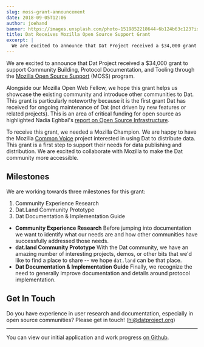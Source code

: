 ```yaml
---
slug: moss-grant-announcement
date: 2018-09-05T12:06
author: joehand
banner: https://images.unsplash.com/photo-1519852218644-6b124b63c123?ixlib=rb-0.3.5&q=80&fm=jpg&crop=entropy&cs=tinysrgb&w=1080&fit=max&ixid=eyJhcHBfaWQiOjExNzczfQ&s=c5bd7f21cb1f1e7854f7cd7669597de0
title: Dat Receives Mozilla Open Source Support Grant
excerpt: |
  We are excited to announce that Dat Project received a $34,000 grant to support Community Building, Protocol Documentation, and Tooling through the Mozilla Open Source Support (MOSS) program.
---
```


We are excited to announce that Dat Project received a $34,000 grant to support Community Building, Protocol Documentation, and Tooling through the [Mozilla Open Source Support](https://www.mozilla.org/en-US/moss/) (MOSS) program.

Alongside our Mozilla Open Web Fellow, we hope this grant helps us showcase the existing community and introduce other communities to Dat. This grant is particularly noteworthy because it is the first grant Dat has received for ongoing maintenance of Dat (not driven by new features or related projects). This is an area of critical funding for open source as highlighted Nadia Eghbal's [report on Open Source Infrastructure](https://www.fordfoundation.org/about/library/reports-and-studies/roads-and-bridges-the-unseen-labor-behind-our-digital-infrastructure/).

To receive this grant, we needed a Mozilla Champion. We are happy to have the Mozilla [Common Voice](https://voice.mozilla.org/en) project interested in using Dat to distribute data. This grant is a first step to support their needs for data publishing and distribution. We are excited to collaborate with Mozilla to make the Dat community more accessible. 

## Milestones

We are working towards three milestones for this grant:

1. Community Experience Research
2. Dat.Land Community Prototype
3. Dat Documentation & Implementation Guide

* **Community Experience Research** Before jumping into documentation we want to identify what our needs are and how other communities have successfully addressed those needs. 
* **dat.land Community Prototype** With the Dat community, we have an amazing number of interesting projects, demos, or other bits that we'd like to find a place to share -- we hope `dat.land` can be that place. 
* **Dat Documentation & Implementation Guide** Finally, we recognize the need to generally improve documentation and details around protocol implementation.

## Get In Touch

Do you have experience in user research and documentation, especially in open source communities? Please get in touch! (hi@datproject.org)

---


You can view our initial application and work progress [on Github](https://github.com/datproject/organization/tree/master/grants/2018-MOSS).

